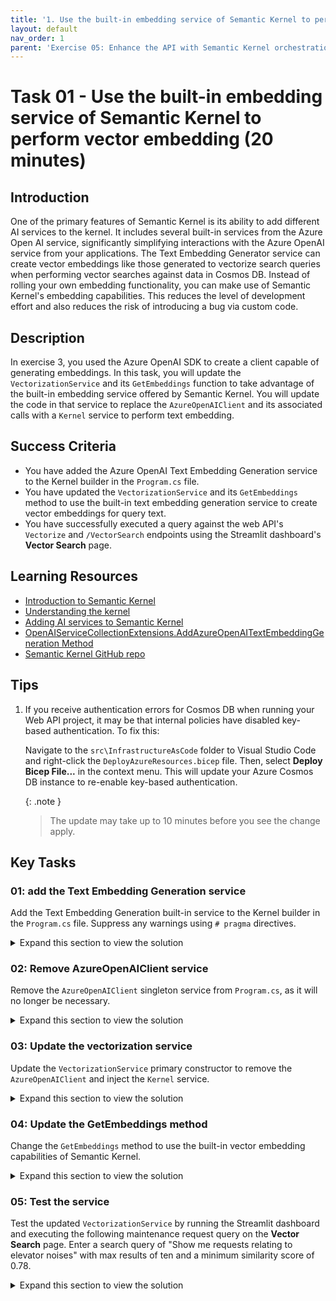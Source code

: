 ```yaml
---
title: '1. Use the built-in embedding service of Semantic Kernel to perform vector embedding'
layout: default
nav_order: 1
parent: 'Exercise 05: Enhance the API with Semantic Kernel orchestration'
---
```


# Task 01 - Use the built-in embedding service of Semantic Kernel to perform vector embedding (20 minutes)

## Introduction

One of the primary features of Semantic Kernel is its ability to add different AI services to the kernel. It includes several built-in services from the Azure Open AI service, significantly simplifying interactions with the Azure OpenAI service from your applications. The Text Embedding Generator service can create vector embeddings like those generated to vectorize search queries when performing vector searches against data in Cosmos DB. Instead of rolling your own embedding functionality, you can make use of Semantic Kernel's embedding capabilities. This reduces the level of development effort and also reduces the risk of introducing a bug via custom code.

## Description

In exercise 3, you used the Azure OpenAI SDK to create a client capable of generating embeddings. In this task, you will update the `VectorizationService` and its `GetEmbeddings` function to take advantage of the built-in embedding service offered by Semantic Kernel. You will update the code in that service to replace the `AzureOpenAIClient` and its associated calls with a `Kernel` service to perform text embedding.

## Success Criteria

- You have added the Azure OpenAI Text Embedding Generation service to the Kernel builder in the `Program.cs` file.
- You have updated the `VectorizationService` and its `GetEmbeddings` method to use the built-in text embedding generation service to create vector embeddings for query text.
- You have successfully executed a query against the web API's `Vectorize` and `/VectorSearch` endpoints using the Streamlit dashboard's **Vector Search** page.

## Learning Resources

- [Introduction to Semantic Kernel](https://learn.microsoft.com/semantic-kernel/overview/)
- [Understanding the kernel](https://learn.microsoft.com/semantic-kernel/concepts/kernel?pivots=programming-language-csharp)
- [Adding AI services to Semantic Kernel](https://learn.microsoft.com/semantic-kernel/concepts/ai-services/)
- [OpenAIServiceCollectionExtensions.AddAzureOpenAITextEmbeddingGeneration Method](https://learn.microsoft.com/dotnet/api/microsoft.semantickernel.openaiservicecollectionextensions.addazureopenaitextembeddinggeneration?view=semantic-kernel-dotnet)
- [Semantic Kernel GitHub repo](https://github.com/microsoft/semantic-kernel)

## Tips

1. If you receive authentication errors for Cosmos DB when running your Web API project, it may be that internal policies have disabled key-based authentication. To fix this:

    Navigate to the `src\InfrastructureAsCode` folder to Visual Studio Code and right-click the `DeployAzureResources.bicep` file. Then, select **Deploy Bicep File...** in the context menu. This will update your Azure Cosmos DB instance to re-enable key-based authentication.

    {: .note }
    > The update may take up to 10 minutes before you see the change apply.

## Key Tasks

### 01: add the Text Embedding Generation service

Add the Text Embedding Generation built-in service to the Kernel builder in the `Program.cs` file. Suppress any warnings using `# pragma` directives.

<details markdown="block">
<summary>Expand this section to view the solution</summary>

Update the `Program.cs` file to add the built-in `TextEmbeddingGeneration` service:

1. Add `AddAzureOpenAITextEmbeddingGeneration(embeddingDeploymentName, endpoint, key)` to the `Kernel` singleton builder call added in Exercise 2 Task 2 (line 224 of the 0202.MD file).

    ```csharp
    kernelBuilder.AddAzureOpenAITextEmbeddingGeneration(
        deploymentName: builder.Configuration["AzureOpenAI:EmbeddingDeploymentName"]!,
        endpoint: builder.Configuration["AzureOpenAI:Endpoint"]!,
        apiKey: builder.Configuration["AzureOpenAI:ApiKey"]!
    );
    ```

    The code will be underlined by a red squiggly line, indicating an issue.

    The `AddAzureOpenAITextEmbeddingGeneration` feature of Semantic Kernel is flagged for evaluation purposes only at this time, so you must suppress that issue to be able to use it in the project.
2. To suppress the issue, hover your mouse cursor over the `AddAzureOpenAITextEmbeddingGeneration` function call and select the dropdown in the tooltip icon that appears.
    1. In the flyout menu, select **Suppress of configure issues -> Suppress SKEXP0010** and then select **in Source**.

        ![In Program.cs, the tip button for the inserted code is highlighted, and Suppress or configure issues items are highlighted in the flyout menu. Suppress SKEXP0010 and in Source are highlighted in submenus.](../../media/Solution/0501-suppress-issue-in-source.png)

    2. This will wrap the code in `#pragma warning disable` and `#pragma warning restore` directives, and the final code will look like this:

      ```csharp
      #pragma warning disable SKEXP0010 // Type is for evaluation purposes only and is subject to change or removal in future updates. Suppress this diagnostic to proceed.
          kernelBuilder.AddAzureOpenAITextEmbeddingGeneration(
              deploymentName: builder.Configuration["AzureOpenAI:EmbeddingDeploymentName"]!,
              endpoint: builder.Configuration["AzureOpenAI:Endpoint"]!,
              apiKey: builder.Configuration["AzureOpenAI:ApiKey"]!
          );
      #pragma warning restore SKEXP0010 // Type is for evaluation purposes only and is subject to change or removal in future updates. Suppress this diagnostic to proceed.
      ```

</details>

### 02: Remove AzureOpenAIClient service

Remove the `AzureOpenAIClient` singleton service from `Program.cs`, as it will no longer be necessary.

<details markdown="block">
<summary>Expand this section to view the solution</summary>

To remove the `AzureOpenAIClient` singleton service from `Program.cs`, locate the line that starts with `builder.Services.AddSingleton<AzureOpenAIClient>` and delete that line and the code block it encapsulates.

</details>

### 03: Update the vectorization service

Update the `VectorizationService` primary constructor to remove the `AzureOpenAIClient` and inject the `Kernel` service.

<details markdown="block">
<summary>Expand this section to view the solution</summary>

To update the `VectorizationService` primary constructor to remove the `AzureOpenAIClient` and inject the `Kernel` service, perform the following steps:

1. Remove the `Azure.AI.OpenAI` using statement.
2. Add the following Semantic Kernel references:

    ```csharp
    using Microsoft.SemanticKernel;
    using Microsoft.SemanticKernel.Embeddings;
    ```

3. Change the primary constructor for the `VectorizationService` to swap out the use of `AzureOpenAIClient` for Semantic Kernel, deleting the injected `AzureOpenAIClient` and replacing it with `Kernel`. The new primary constructor for the class will look like:

    ```csharp
    public class VectorizationService(Kernel kernel, CosmosClient cosmosClient, IConfiguration configuration) : IVectorizationService
    ```

4. Delete the `_client` class variable and create a new one named `_kernel` with a type of `Kernel`.

    ```csharp
    private readonly Kernel _kernel = kernel;
    ```

</details>

### 04: Update the GetEmbeddings method

Change the `GetEmbeddings` method to use the built-in vector embedding capabilities of Semantic Kernel.

<details markdown="block">
<summary>Expand this section to view the solution</summary>

The steps to update the `VectorizationService` to use the built-in vector embedding capabilities of Semantic Kernel are:

1. In the `GetEmbeddings` function, remove the `embeddingClient` variable, as it is no longer necessary.
2. Replace the call to the embedding client for the built-in `GenerateEmbeddingAsync()` method of Semantic Kernel.

    ```csharp
    // Generate a vector for the provided text.
    var embeddings = await _kernel.GetRequiredService<ITextEmbeddingGenerationService>().GenerateEmbeddingAsync(text);
    ```

3. As you did in the `Program.cs` class, you must suppress the issue with the `ITextEmbeddingGenerationService` feature using `# pragma warning` directives to use it in this class. The final code will look similar to the following:

    ```csharp
    #pragma warning disable SKEXP0001 // Type is for evaluation purposes only and is subject to change or removal in future updates. Suppress this diagnostic to proceed.
    // Generate a vector for the provided text.
    var embeddings = await _kernel.GetRequiredService<ITextEmbeddingGenerationService>().GenerateEmbeddingAsync(text);
    #pragma warning restore SKEXP0001
    ```

4. Update the `vector` variable to handle the different type returned by the `GenerateEmbeddingsAsync` method.

    ```csharp
    var vector = embeddings.ToArray();
    ```

5. Save the `VectorizationService` file.

</details>

### 05: Test the service

Test the updated `VectorizationService` by running the Streamlit dashboard and executing the following maintenance request query on the **Vector Search** page. Enter a search query of "Show me requests relating to elevator noises" with max results of ten and a minimum similarity score of 0.78.

<details markdown="block">
<summary>Expand this section to view the solution</summary>

1. To test the updated `VectorizationService`, start the web API and run the Steamlit dashboard.
   1. In Visual Studio Code, open a new terminal window and change the directory to `scr\ContotoSuitesWebAPI`.
   2. At the terminal prompt, enter the following command to run the API locally:

        ```bash
        dotnet run
        ```

2. Once the API has started, as indicated by output in the terminal stating `Now listening on: http://localhost:5292`, open a new terminal window in Visual Studio Code, navigate to the `src\ContosoSuitesDashboard` folder, and run the following command to start the Streamlit dashboard:

    ```python
    python -m streamlit run Index.py
    ```

3. Navigate to the **Vector Search** page in the Streamlit dashboard, and then submit the following query for maintenance requests:
   1. Enter a search query of "Show me requests relating to elevator noises" with max results of ten and a minimum similarity score of 0.78.
   2. You should see several results about elevators and noise, indicating the updates to the API and `VectorizationService` are working correctly.

</details>
